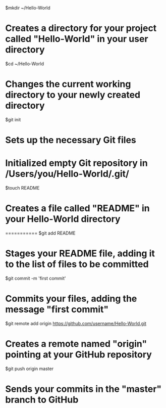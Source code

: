 $mkdir ~/Hello-World
# Creates a directory for your project called "Hello-World" in your user directory

$cd ~/Hello-World
# Changes the current working directory to your newly created directory

$git init
# Sets up the necessary Git files
# Initialized empty Git repository in /Users/you/Hello-World/.git/

$touch README
# Creates a file called "README" in your Hello-World directory
===========
$git add README
# Stages your README file, adding it to the list of files to be committed

$git commit -m 'first commit'
# Commits your files, adding the message "first commit"

$git remote add origin https://github.com/username/Hello-World.git
# Creates a remote named "origin" pointing at your GitHub repository

$git push origin master
# Sends your commits in the "master" branch to GitHub
